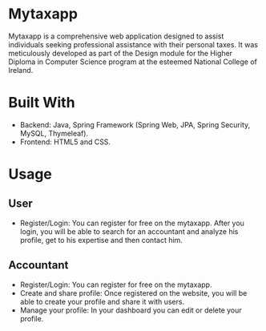# Mytaxapp
Mytaxapp is a comprehensive web application designed to assist individuals seeking professional assistance with their personal taxes. It was meticulously developed as part of the Design module for the Higher Diploma in Computer Science program at the esteemed National College of Ireland.

# Built With
- Backend: Java, Spring Framework (Spring Web, JPA, Spring Security, MySQL, Thymeleaf).
- Frontend: HTML5 and CSS.

# Usage
## User
- Register/Login: You can register for free on the mytaxapp. After you login, you will be able to search for an accountant and analyze his profile, get to his expertise and then contact him.

## Accountant
- Register/Login: You can register for free on the mytaxapp.
- Create and share profile: Once registered on the website, you will be able to create your profile and share it with users.
- Manage your profile: In your dashboard you can edit or delete your profile.

